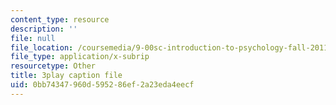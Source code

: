 ```yaml
---
content_type: resource
description: ''
file: null
file_location: /coursemedia/9-00sc-introduction-to-psychology-fall-2011/0bb74347960d595286ef2a23eda4eecf_SFPPw6sDHEI.vtt
file_type: application/x-subrip
resourcetype: Other
title: 3play caption file
uid: 0bb74347-960d-5952-86ef-2a23eda4eecf
---
```

